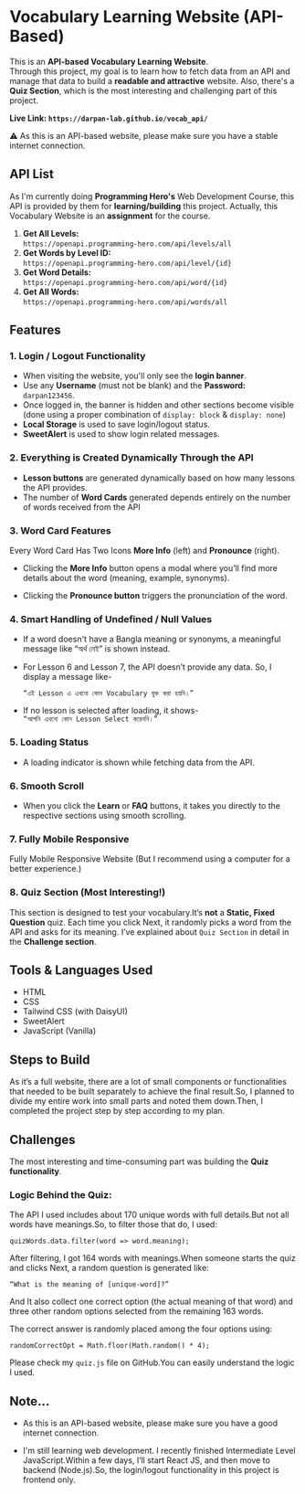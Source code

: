 # Vocabulary Learning Website (API-Based)

This is an **API-based Vocabulary Learning Website**.  
Through this project, my goal is to learn how to fetch data from an API and manage that data to build a **readable and attractive** website.  Also, there's a **Quiz Section**, which is the most interesting and challenging part of this project.  

**Live Link: `https://darpan-lab.github.io/vocab_api/`**

⚠️ As this is an API-based website, please make sure you have a stable internet connection.

## API List
As I'm currently doing **Programming Hero's** Web Development Course, this API is provided by them for **learning/building** this project. Actually, this Vocabulary Website is an **assignment** for the course.

1. **Get All Levels:**  
   `https://openapi.programming-hero.com/api/levels/all`
2. **Get Words by Level ID:**  
   `https://openapi.programming-hero.com/api/level/{id}`
3. **Get Word Details:**  
   `https://openapi.programming-hero.com/api/word/{id}`
4. **Get All Words:**  
   `https://openapi.programming-hero.com/api/words/all`

## Features

### 1. Login / Logout Functionality
- When visiting the website, you'll only see the **login banner**.
- Use any **Username** (must not be blank) and the **Password:** `darpan123456`.
- Once logged in, the banner is hidden and other sections become visible (done using a proper combination of `display: block` & `display: none`)
- **Local Storage** is used to save login/logout status.
- **SweetAlert** is used to show login related messages.

### 2. Everything is Created Dynamically Through the API
- **Lesson buttons** are generated dynamically based on how many lessons the API provides.
- The number of **Word Cards** generated depends entirely on the number of words received from the API

### 3. Word Card Features

Every Word Card Has Two Icons **More Info** (left) and **Pronounce** (right).

- Clicking the **More Info** button opens a modal where you’ll find more details about the word (meaning, example, synonyms).

- Clicking the **Pronounce button** triggers the pronunciation of the word.

### 4. Smart Handling of Undefined / Null Values
- If a word doesn't have a Bangla meaning or synonyms, a meaningful message like “অর্থ নেই” is shown instead.
- For Lesson 6 and Lesson 7, the API doesn’t provide any data. So, I display a message like-
    
    `“এই Lesson এ এখনো কোন Vocabulary যুক্ত করা হয়নি।”`
- If no lesson is selected after loading, it shows-  
  `“আপনি এখনো কোন Lesson Select করেননি।”`

### 5. Loading Status
- A loading indicator is shown while fetching data from the API.

### 6. Smooth Scroll
- When you click the **Learn** or **FAQ** buttons, it takes you directly to the respective sections using smooth scrolling.

### 7. Fully Mobile Responsive
Fully Mobile Responsive Website
(But I recommend using a computer for a better experience.)

### 8. Quiz Section (Most Interesting!)
This section is designed to test your vocabulary.It’s **not** a **Static, Fixed Question** quiz. Each time you click Next, it randomly picks a word from the API and asks for its meaning. I’ve explained about `Quiz Section` in detail in the **Challenge section**.

## Tools & Languages Used

- HTML  
- CSS  
- Tailwind CSS (with DaisyUI)  
- SweetAlert  
- JavaScript (Vanilla)

## Steps to Build

As it’s a full website, there are a lot of small components or functionalities that needed to be built separately to achieve the final result.So, I planned to divide my entire work into small parts and noted them down.Then, I completed the project step by step according to my plan.

## Challenges

The most interesting and time-consuming part was building the **Quiz functionality**.

### Logic Behind the Quiz:
The API I used includes about 170 unique words with full details.But not all words have meanings.So, to filter those that do, I used:

`quizWords.data.filter(word => word.meaning);`

After filtering, I got 164 words with meanings.When someone starts the quiz and clicks Next, a random question is generated like:

`“What is the meaning of [unique-word]?”`

And It also collect one correct option (the actual meaning of that word) and three other random options selected from the remaining 163 words.

The correct answer is randomly placed among the four options using:

`randomCorrectOpt = Math.floor(Math.random() * 4);`

Please check my `quiz.js` file on GitHub.You can easily understand the logic I used.

## Note...

- As this is an API-based website, please make sure you have a good internet connection.

- I'm still learning web development. I recently finished Intermediate Level JavaScript.Within a few days, I’ll start React JS, and then move to backend (Node.js).So, the login/logout functionality in this project is frontend only.